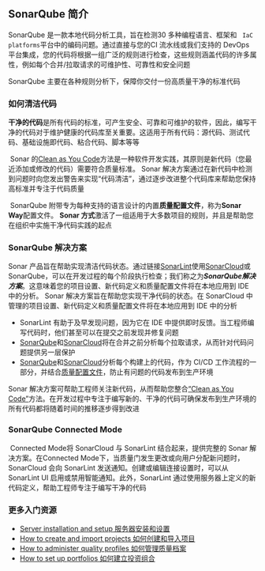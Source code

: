 ## SonarQube 简介

SonarQube 是一款本地代码分析工具，旨在检测30 多种编程语言、框架和 ` IaC platforms`平台中的编码问题。通过直接与您的CI 流水线或我们支持的 DevOps 平台集成，您的代码将根据一组广泛的规则进行检查，这些规则涵盖代码的许多属性，例如每个合并/拉取请求的可维护性、可靠性和安全问题

SonarQube 主要在各种规则分析下，保障你交付一份高质量干净的标准代码



### 如何清洁代码

​	**干净的代码**是所有代码的标准，可产生安全、可靠和可维护的软件，因此，编写干净的代码对于维护健康的代码库至关重要。这适用于所有代码：源代码、测试代码、基础设施即代码、粘合代码、脚本等等

​	Sonar 的[Clean as You Code](https://docs.sonarsource.com/sonarqube/latest/user-guide/clean-as-you-code/)方法是一种软件开发实践，其原则是新代码（您最近添加或修改的代码）需要符合质量标准。 Sonar 解决方案通过在新代码中检测到问题时向您发出警告来实现“代码清洁”，通过逐步改进整个代码库来帮助您保持高标准并专注于代码质量

​	SonarQube 附带专为每种支持的语言设计的内置**质量配置文件**，称为**Sonar Way**配置文件。 **Sonar 方式**激活了一组适用于大多数项目的规则，并且是帮助您在组织中实施干净代码实践的起点

### SonarQube 解决方案

Sonar 产品旨在帮助实现清洁代码状态。通过链接[SonarLint](https://docs.sonarsource.com/sonarlint/)使用[SonarCloud](https://docs.sonarsource.com/sonarcloud/)或 SonarQube，可以在开发过程的每个阶段执行检查；我们称之为***SonarQube解决方案***。这意味着您的项目设置、新代码定义和质量配置文件将在本地应用到 IDE 中的分析。 Sonar 解决方案旨在帮助您实现干净代码的状态。在 SonarCloud 中管理的项目设置、新代码定义和质量配置文件将在本地应用到 IDE 中的分析

- SonarLint 有助于及早发现问题，因为它在 IDE 中提供即时反馈。当工程师编写代码时，他们甚至可以在提交之前发现并修复问题
-  [SonarQube](https://docs.sonarsource.com/sonarqube/latest/analyzing-source-code/pull-request-analysis/introduction/)和[SonarCloud](https://docs.sonarsource.com/sonarcloud/improving/pull-request-analysis/)将在合并之前分析每个拉取请求，从而针对代码问题提供另一层保护
- [SonarQube](https://docs.sonarsource.com/sonarqube/latest/user-guide/quality-gates/)和[SonarCloud](https://docs.sonarsource.com/sonarcloud/improving/quality-gates/)分析每个构建上的代码，作为 CI/CD 工作流程的一部分，并结合[质量配置文件](https://docs.sonarsource.com/sonarqube/latest/instance-administration/quality-profiles/)，防止有问题的代码发布到生产环境

Sonar 解决方案可帮助工程师关注新代码，从而帮助您整合[“Clean as You Code”](https://docs.sonarsource.com/sonarqube/latest/user-guide/clean-as-you-code/)方法。在开发过程中专注于编写新的、干净的代码可确保发布到生产环境的所有代码都将随着时间的推移逐步得到改进



### SonarQube Connected Mode

​	Connected Mode将 SonarCloud 与 SonarLint 结合起来，提供完整的 Sonar 解决方案。在Connected Mode下，当质量门发生更改或向用户分配新问题时，SonarCloud 会向 SonarLint 发送通知。创建或编辑连接设置时，可以从 SonarLint UI 启用或禁用智能通知。此外，SonarLint 通过使用服务器上定义的新代码定义，帮助工程师专注于编写干净的代码

### 更多入门资源

- [Server installation and setup 服务器安装和设置](https://docs.sonarsource.com/sonarqube/latest/setup-and-upgrade/overview/)
- [How to create and import projects 如何创建和导入项目](https://docs.sonarsource.com/sonarqube/latest/project-administration/creating-and-importing-projects/)
- [How to administer quality profiles 如何管理质量档案](https://docs.sonarsource.com/sonarqube/latest/instance-administration/quality-profiles/)
- [How to set up portfolios 如何建立投资组合](https://docs.sonarsource.com/sonarqube/latest/project-administration/managing-portfolios/)


